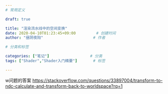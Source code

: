 ```yaml
---
# 常用定义

draft: true

title: "渲染流水线中的空间变换"
date: 2020-04-10T01:23:45+09:00			# 创建时间
author: "昼阴夜阳"        	     		# 作者

# 分类和标签

categories: ["笔记"]		            # 分类
tags: ["Shader","Shader入门精要"]  		# 标签

---
```


w问题的答案 https://stackoverflow.com/questions/33897004/transform-to-ndc-calculate-and-transform-back-to-worldspace?rq=1

